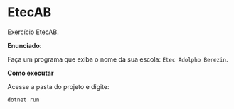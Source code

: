 # EtecAB
Exercício EtecAB.

**Enunciado**:

Faça um programa que exiba o nome da sua escola: `Etec Adolpho Berezin`.

**Como executar**

Acesse a pasta do projeto e digite:

```
dotnet run
```